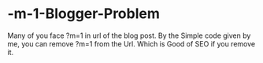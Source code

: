 # -m-1-Blogger-Problem
Many of you face ?m=1 in url of the blog post. By the Simple code given by me, you can remove ?m=1 from the Url. Which is Good of SEO if you remove it.
